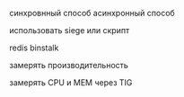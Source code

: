 синхровнный способ
асинхронный способ

использовать siege или скрипт

redis
binstalk

замерять производительность

замерять CPU и MEM через TIG